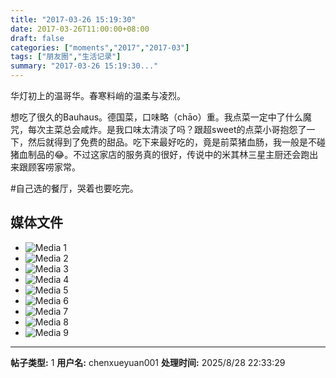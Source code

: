 ```yaml
---
title: "2017-03-26 15:19:30"
date: 2017-03-26T11:00:00+08:00
draft: false
categories: ["moments","2017","2017-03"]
tags: ["朋友圈","生活记录"]
summary: "2017-03-26 15:19:30..."
---
```


华灯初上的温哥华。春寒料峭的温柔与凌烈。

想吃了很久的Bauhaus。德国菜，口味略（chāo）重。我点菜一定中了什么魔咒，每次主菜总会咸炸。是我口味太清淡了吗？跟超sweet的点菜小哥抱怨了一下，然后就得到了免费的甜品。吃下来最好吃的，竟是前菜猪血肠，我一般是不碰猪血制品的😂。不过这家店的服务真的很好，传说中的米其林三星主厨还会跑出来跟顾客唠家常。

#自己选的餐厅，哭着也要吃完。

## 媒体文件

- ![Media 1](/Moments/photos/2017-03-26/201703261519300.jpg)
- ![Media 2](/Moments/photos/2017-03-26/201703261519301.jpg)
- ![Media 3](/Moments/photos/2017-03-26/201703261519302.jpg)
- ![Media 4](/Moments/photos/2017-03-26/201703261519303.jpg)
- ![Media 5](/Moments/photos/2017-03-26/201703261519304.jpg)
- ![Media 6](/Moments/photos/2017-03-26/201703261519305.jpg)
- ![Media 7](/Moments/photos/2017-03-26/201703261519306.jpg)
- ![Media 8](/Moments/photos/2017-03-26/201703261519307.jpg)
- ![Media 9](/Moments/photos/2017-03-26/201703261519308.jpg)

---

**帖子类型:** 1
**用户名:** chenxueyuan001
**处理时间:** 2025/8/28 22:33:29